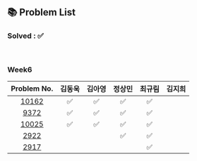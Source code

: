 ## 📚 Problem List 

### Solved : ✅

<br>

### Week6

|Problem No.|김동욱|김아영|정상민|최규림|김지희|
|:-----------:|:-----:|:----:|:----:|:----:|:----:|
|[10162](https://www.acmicpc.net/problem/10162)| ✅  | ✅   | ✅ | ✅ |   |
|[9372](https://www.acmicpc.net/problem/9372)| ✅  |  ✅  |✅  | ✅ |   |
|[10025](https://www.acmicpc.net/problem/10025)| ✅  | ✅   | ✅ | ✅ |   |
|[2922](https://www.acmicpc.net/problem/2922)|   |   |  ✅| ✅ |   |
|[2917](https://www.acmicpc.net/problem/2917)|   |  |  | ✅ |   |

